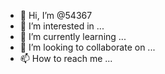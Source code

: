 - 👋 Hi, I’m @54367
- 👀 I’m interested in ...
- 🌱 I’m currently learning ...
- 💞️ I’m looking to collaborate on ...
- 📫 How to reach me ...

<!---
54367/54367 is a ✨ special ✨ repository because its `README.md` (this file) appears on your GitHub profile.
You can click the Preview link to take a look at your changes.
--->
